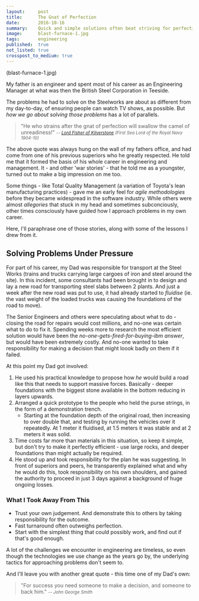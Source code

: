 ```yaml
---
layout:     post
title:      The Gnat of Perfection
date:       2016-10-16
summary:    Quick and simple solutions often beat striving for perfection
image:      blast-furnace-1.jpg
tags:       engineering
published:  true
not_listed: true
crosspost_to_medium: true
---
```


(blast-furnace-1.jpg)

My father is an engineer and spent most of his career as an Engineering Manager at what was then the British Steel Corporation in Teeside. 

The problems he had to solve on the Steelworks are about as different from my day-to-day, of ensuring people can watch TV shows, as possible. But _how we go about solving those problems_ has a lot of parallels.


> "He who strains after the gnat of perfection will swallow the camel of unreadiness!" 
<small> -- <cite>[Lord Fisher of Kilverstone](https://en.wikipedia.org/wiki/John_Fisher,_1st_Baron_Fisher) (First Sea Lord of the Royal Navy 1904-10)</cite></small>


The above quote was always hung on the wall of my fathers office, and had come from one of his previous superiors who he greatly respected. He told me that it formed the basis of his whole career in engineering and management. It - and other 'war stories' - that he told me as a youngster, turned out to make a big impression on me too.

Some things - like Total Quality Management (a variation of Toyota's lean manufacturing practices) - gave me an early feel for _agile methodologies_ before they became widespread in the software industry. While others were almost _allegories_ that stuck in my head and sometimes subconciously, other times consciously have guided how I approach problems in my own career.

Here, I'll paraphrase one of those stories, along with some of the lessons I drew from it.


## Solving Problems Under Pressure

 For part of his career, my Dad was responsible for transport at the Steel Works (trains and trucks carrying large cargoes of iron and steel around the site). In this incident, some consultants had been brought in to design and lay a new road for transporting steel slabs between 2 plants. And just a week after the new road was put to use, it had already started to _fluidise_ (ie. the vast weight of the loaded trucks was causing the foundations of the road to move).

The Senior Engineers and others were speculating about what to do - closing the road for repairs would cost millions, and no-one was certain what to do to fix it. Spending weeks more to research the most efficient solution would have been the _no-one-gets-fired-for-buying-ibm answer_, but would have been extremely costly. And no-one wanted to take responsibility for making a decision that might loook badly on them if it failed.

At this point my Dad got involved:

1. He used his practical knowledge to propose how _he_ would build a road like this that needs to support massive forces. Basically - deeper foundations with the biggest stone available in the bottom reducing in layers upwards.
2. Arranged a quick prototype to the people who held the purse strings, in the form of a demonstration trench.
    - Starting at the foundation depth of the original road, then increasing to over double that, and testing by running the vehicles over it repeatedly. At 1 meter it fluidised, at 1.5 meters it was stable and at 2 meters it was solid.
3. Time costs far more than materials in this situation, so keep it simple, but don't try to make it perfectly efficient - use large rocks, and deeper foundations than might actually be required.
4. He stood up and took responsibility for the plan he was suggesting. In front of superiors and peers, he transparently explained what and why he would do this, took responsibility on his own shoulders, and gained the authority to proceed in just 3 days against a background of huge ongoing losses.



### What I Took Away From This

* Trust your own judgement. And demonstrate this to others by taking responsibility for the outcome.
* Fast turnaround often outweighs perfection.
* Start with the simplest thing that could possibly work, and find out if that's good enough.


A lot of the challenges we encounter in engineering are timeless, so even though the technologies we use change as the years go by, the underlying tactics for approaching problems don't seem to.



And I'll leave you with another great quote - this time one of my Dad's own:

> "For success you need someone to make a decision, and someone to back him."
<small> -- <cite>John George Smith</cite></small>


